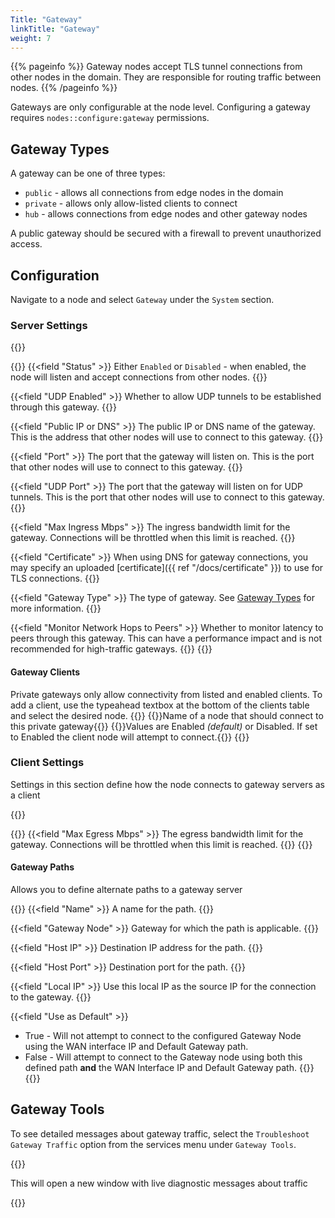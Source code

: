```yaml
---
Title: "Gateway"
linkTitle: "Gateway"
weight: 7
---
```


{{% pageinfo %}}
Gateway nodes accept TLS tunnel connections from other nodes in the domain. They are responsible for routing traffic between nodes.
{{% /pageinfo %}}

Gateways are only configurable at the node level. Configuring a gateway requires `nodes::configure:gateway` permissions.

## Gateway Types

A gateway can be one of three types:

- `public` - allows all connections from edge nodes in the domain
- `private` - allows only allow-listed clients to connect
- `hub` - allows connections from edge nodes and other gateway nodes

A public gateway should be secured with a firewall to prevent unauthorized access.

## Configuration

Navigate to a node and select `Gateway` under the `System` section.

### Server Settings

{{<tgimg src="public-config.png" caption="Gateway Server settings" alt="input table with all Trustgrid gateway server options" width="90%">}}

{{<fields>}}
{{<field "Status" >}}
Either `Enabled` or `Disabled` - when enabled, the node will listen and accept connections from other nodes.
{{</field >}}

{{<field "UDP Enabled" >}}
Whether to allow UDP tunnels to be established through this gateway.
{{</field >}}

{{<field "Public IP or DNS" >}}
The public IP or DNS name of the gateway. This is the address that other nodes will use to connect to this gateway.
{{</field >}}

{{<field "Port" >}}
The port that the gateway will listen on. This is the port that other nodes will use to connect to this gateway.
{{</field >}}

{{<field "UDP Port" >}}
The port that the gateway will listen on for UDP tunnels. This is the port that other nodes will use to connect to this gateway.
{{</field >}}

{{<field "Max Ingress Mbps" >}}
The ingress bandwidth limit for the gateway. Connections will be throttled when this limit is reached.
{{</field >}}

{{<field "Certificate" >}}
When using DNS for gateway connections, you may specify an uploaded [certificate]({{ ref "/docs/certificate" }}) to use for TLS connections.
{{</field >}}

{{<field "Gateway Type" >}}
The type of gateway. See [Gateway Types](#gateway-types) for more information.
{{</field >}}

{{<field "Monitor Network Hops to Peers" >}}
Whether to monitor latency to peers through this gateway. This can have a performance impact and is not recommended for high-traffic gateways.
{{</field >}}
{{</fields>}}

#### Gateway Clients
Private gateways only allow connectivity from listed and enabled clients. To add a client, use the typeahead textbox at the bottom of the clients table and select the desired node.
{{<fields>}}
{{<field Client>}}Name of a node that should connect to this private gateway{{</field>}}
{{<field Enabled>}}Values are Enabled _(default)_ or Disabled. If set to Enabled the client node will attempt to connect.{{</field>}}
{{</fields>}}


### Client Settings
Settings in this section define how the node connects to gateway servers as a client

{{<tgimg src="clients.png" caption="Gateway client settings" width="90%" alt="table of gateway client settings">}}


{{<fields>}}
{{<field "Max Egress Mbps" >}}
The egress bandwidth limit for the gateway. Connections will be throttled when this limit is reached.
{{</field >}}
{{</fields>}}

#### Gateway Paths

Allows you to define alternate paths to a gateway server

{{<fields>}}
{{<field "Name" >}}
A name for the path.
{{</field >}}

{{<field "Gateway Node" >}}
Gateway for which the path is applicable.
{{</field >}}

{{<field "Host IP" >}}
Destination IP address for the path.
{{</field >}}

{{<field "Host Port" >}}
Destination port for the path.
{{</field >}}

{{<field "Local IP" >}}
Use this local IP as the source IP for the connection to the gateway.
{{</field >}}

{{<field "Use as Default" >}}
* True - Will not attempt to connect to the configured Gateway Node using the WAN interface IP and Default Gateway path.
* False - Will attempt to connect to the Gateway node using both this defined path **and** the WAN Interface IP and Default Gateway path.
{{</field >}}
{{</fields>}}

## Gateway Tools

To see detailed messages about gateway traffic, select the `Troubleshoot Gateway Traffic` option from the services menu under `Gateway Tools`.

{{<tgimg src="launch-troubleshoot-gateway-traffic.png" caption="Troubleshoot Gateway Traffic dialog" alt="Troubleshoot gateway Traffic dialog with options of Local, Peer and Service" width="50%">}}

This will open a new window with live diagnostic messages about traffic

{{<tgimg src="troubleshoot-gateway-traffic.png" caption="Output of Troubleshoot Gateway tool" alt="terminal output showing gateway log messages between two Trustgrid nodes" width="80%">}}
